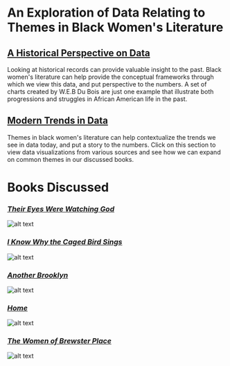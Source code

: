 # **An Exploration of Data Relating to Themes in Black Women's Literature**
## [A Historical Perspective on Data](https://aazariaz.github.io/historical)
Looking at historical records can provide valuable insight to the past.  Black women's literature can help provide the conceptual frameworks through which we view this data, and put perspective to the numbers.  A set of charts created by W.E.B Du Bois are just one example that illustrate both progressions and struggles in African American life in the past.

## [Modern Trends in Data](https://github.com/aazariaz/aazariaz.github.io/blob/master/modern.md)
Themes in black women's literature can help contextualize the trends we see in data today, and put a story to the numbers.  Click on this section to view data visualizations from various sources and see how we can expand on common themes in our discussed books.

# **Books Discussed**

### [*Their Eyes Were Watching God*](https://aazariaz.github.io/theireyes)
![alt text](https://github.com/aazariaz/aazariaz.github.io/blob/master/watching%20god.jpg?raw=true)

### [*I Know Why the Caged Bird Sings*](https://aazariaz.github.io/cagedbird)
![alt text](https://github.com/aazariaz/aazariaz.github.io/blob/master/bird%20sings.jpg?raw=true)

### [*Another Brooklyn*](https://aazariaz.github.io/brooklyn)
![alt text](https://github.com/aazariaz/aazariaz.github.io/blob/master/brook.jpg?raw=true)

### [*Home*](https://aazariaz.github.io/home)
![alt text](https://github.com/aazariaz/aazariaz.github.io/blob/master/home.jpg?raw=true)

### [*The Women of Brewster Place*](https://aazariaz.github.io/brewster)
![alt text](https://github.com/aazariaz/aazariaz.github.io/blob/master/brewster.jpg?raw=true)
